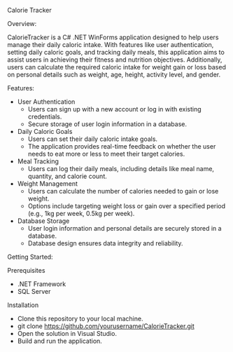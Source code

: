 Calorie Tracker


Overview:

CalorieTracker is a C# .NET WinForms application designed to help users manage their daily caloric intake. With features like user authentication, setting daily caloric goals, and tracking daily meals, this application aims to assist users in achieving their fitness and nutrition objectives. Additionally, users can calculate the required caloric intake for weight gain or loss based on personal details such as weight, age, height, activity level, and gender.


Features:
   - User Authentication
       - Users can sign up with a new account or log in with existing credentials.
       - Secure storage of user login information in a database.
   - Daily Caloric Goals
       - Users can set their daily caloric intake goals.
       - The application provides real-time feedback on whether the user needs to eat more or less to meet their target calories.
   - Meal Tracking
       - Users can log their daily meals, including details like meal name, quantity, and calorie count.
   - Weight Management
       - Users can calculate the number of calories needed to gain or lose weight.
       - Options include targeting weight loss or gain over a specified period (e.g., 1kg per week, 0.5kg per week).
   - Database Storage
       - User login information and personal details are securely stored in a database.
       - Database design ensures data integrity and reliability.
		
		
Getting Started:

Prerequisites
- .NET Framework
- SQL Server

Installation
- Clone this repository to your local machine.
- git clone https://github.com/yourusername/CalorieTracker.git
- Open the solution in Visual Studio.
- Build and run the application.
